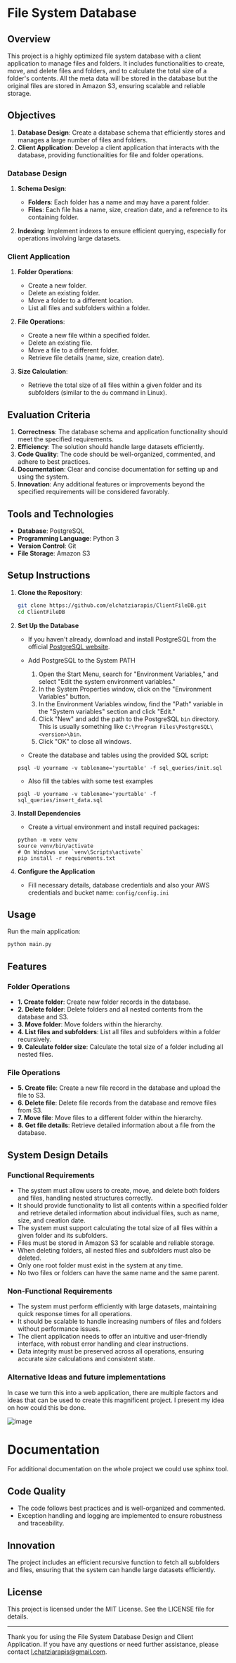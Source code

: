 ﻿# File System Database

## Overview
This project is a highly optimized file system database with a client application to manage files and folders. It includes functionalities to create, move, and delete files and folders, and to calculate the total size of a folder's contents. All the meta data will be stored in the database but the original files are stored in Amazon S3, ensuring scalable and reliable storage.

## Objectives

1. **Database Design**: Create a database schema that efficiently stores and manages a large number of files and folders.
2. **Client Application**: Develop a client application that interacts with the database, providing functionalities for file and folder operations.

### Database Design

1. **Schema Design**:
   - **Folders**: Each folder has a name and may have a parent folder.
   - **Files**: Each file has a name, size, creation date, and a reference to its containing folder.

2. **Indexing**: Implement indexes to ensure efficient querying, especially for operations involving large datasets.

### Client Application

1. **Folder Operations**:
   - Create a new folder.
   - Delete an existing folder.
   - Move a folder to a different location.
   - List all files and subfolders within a folder.

2. **File Operations**:
   - Create a new file within a specified folder.
   - Delete an existing file.
   - Move a file to a different folder.
   - Retrieve file details (name, size, creation date).

3. **Size Calculation**:
   - Retrieve the total size of all files within a given folder and its subfolders (similar to the `du` command in Linux).

## Evaluation Criteria

1. **Correctness**: The database schema and application functionality should meet the specified requirements.
2. **Efficiency**: The solution should handle large datasets efficiently.
3. **Code Quality**: The code should be well-organized, commented, and adhere to best practices.
4. **Documentation**: Clear and concise documentation for setting up and using the system.
5. **Innovation**: Any additional features or improvements beyond the specified requirements will be considered favorably.


## Tools and Technologies

- **Database**: PostgreSQL
- **Programming Language**: Python 3
- **Version Control**: Git
- **File Storage**: Amazon S3

## Setup Instructions

1. **Clone the Repository**:
   ```sh
   git clone https://github.com/elchatziarapis/ClientFileDB.git
   cd ClientFileDB
   ```

2. **Set Up the Database**
    - If you haven't already, download and install PostgreSQL from the official [PostgreSQL website](https://www.postgresql.org/download/).

    -  Add PostgreSQL to the System PATH
        1. Open the Start Menu, search for "Environment Variables," and select "Edit the system environment variables."
        2. In the System Properties window, click on the "Environment Variables" button.
        3. In the Environment Variables window, find the "Path" variable in the "System variables" section and click "Edit."
        4. Click "New" and add the path to the PostgreSQL `bin` directory. This is usually something like `C:\Program Files\PostgreSQL\<version>\bin`.
        5. Click "OK" to close all windows.

    - Create the database and tables using the provided SQL script:
    ```
    psql -U yourname -v tablename='yourtable' -f sql_queries/init.sql
    ```
    - Also fill the tables with some test examples
    ```
    psql -U yourname -v tablename='yourtable' -f sql_queries/insert_data.sql
    ```

3. **Install Dependencies**
    - Create a virtual environment and install required packages:
    ```
    python -m venv venv 
    source venv/bin/activate  
    # On Windows use `venv\Scripts\activate`
    pip install -r requirements.txt
    ```
4. **Configure the Application**
    - Fill necessary details, database credentials and also your AWS credentials and bucket name:
    ``` config/config.ini ```

## Usage

Run the main application:

```sh
python main.py
```

## Features


### Folder Operations
- **1. Create folder**: Create new folder records in the database.
- **2. Delete folder**: Delete folders and all nested contents from the database and S3.
- **3. Move folder**: Move folders within the hierarchy.
- **4. List files and subfolders**: List all files and subfolders within a folder recursively.
- **9. Calculate folder size**: Calculate the total size of a folder including all nested files.


### File Operations
- **5. Create file**: Create a new file record in the database and upload the file to S3.
- **6. Delete file**: Delete file records from the database and remove files from S3.
- **7. Move file**: Move files to a different folder within the hierarchy.
- **8. Get file details**: Retrieve detailed information about a file from the database.


## System Design Details

### Functional Requirements

- The system must allow users to create, move, and delete both folders and files, handling nested structures correctly.
- It should provide functionality to list all contents within a specified folder and retrieve detailed information about individual files, such as name, size, and creation date.
- The system must support calculating the total size of all files within a given folder and its subfolders.
- Files must be stored in Amazon S3 for scalable and reliable storage.
- When deleting folders, all nested files and subfolders must also be deleted.
- Only one root folder must exist in the system at any time.
- No two files or folders can have the same name and the same parent.


### Non-Functional Requirements

- The system must perform efficiently with large datasets, maintaining quick response times for all operations.
- It should be scalable to handle increasing numbers of files and folders without performance issues.
- The client application needs to offer an intuitive and user-friendly interface, with robust error handling and clear instructions.
- Data integrity must be preserved across all operations, ensuring accurate size calculations and consistent state.

### Alternative Ideas and future implementations

In case we turn this into a web application, there are multiple factors and ideas that can be used to create this magnificent project. I present my idea on how could this be done.

![image](https://github.com/user-attachments/assets/6abeff5b-23de-4bed-80c4-fa5a3d6b4569)


# Documentation

For additional documentation on the whole project we could use sphinx tool.

## Code Quality

- The code follows best practices and is well-organized and commented.
- Exception handling and logging are implemented to ensure robustness and traceability.

## Innovation

The project includes an efficient recursive function to fetch all subfolders and files, ensuring that the system can handle large datasets efficiently.

## License

This project is licensed under the MIT License. See the LICENSE file for details.

---

Thank you for using the File System Database Design and Client Application. If you have any questions or need further assistance, please contact [l.chatziarapis@gmail.com](mailto:l.chatziarapis@gmail.com).
